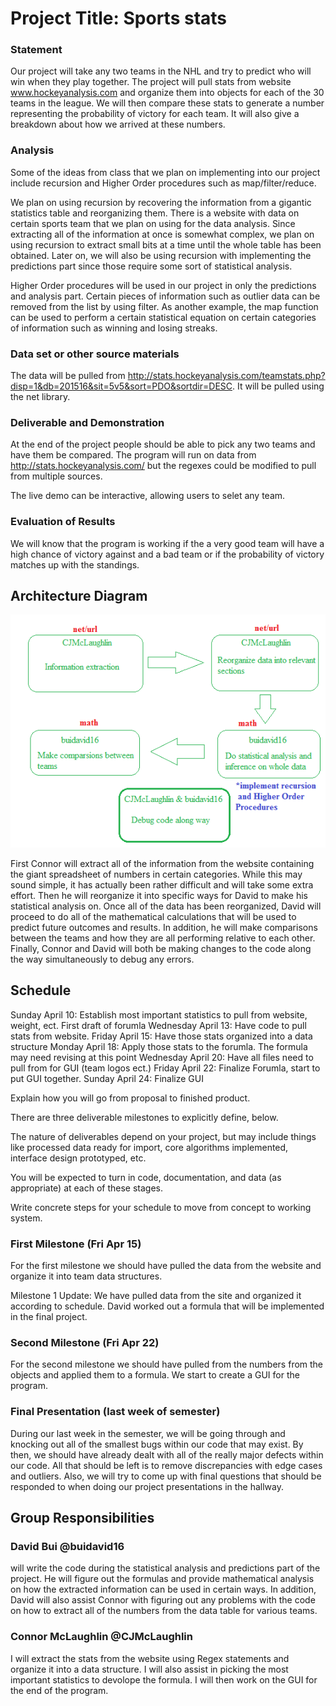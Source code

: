 # Project Title: Sports stats

### Statement 
Our project will take any two teams in the NHL and try to predict who will win when they play together. The project will pull stats from website www.hockeyanalysis.com and organize them into objects for each of the 30 teams in the league. We will then compare these stats to generate a number representing the probability of victory for each team. It will also give a breakdown about how we arrived at these numbers.

### Analysis
Some of the ideas from class that we plan on implementing into our project include recursion and Higher Order procedures such as map/filter/reduce.

We plan on using recursion by recovering the information from a gigantic statistics table and reorganizing them. There is a website with data on certain sports team that we plan on using for the data analysis. Since extracting all of the information at once is somewhat complex, we plan on using recursion to extract small bits at a time until the whole table has been obtained. Later on, we will also be using recursion with implementing the predictions part since those require some sort of statistical analysis.

Higher Order procedures will be used in our project in only the predictions and analysis part. Certain pieces of information such as outlier data can be removed from the list by using filter. As another example, the map function can be used to perform a certain statistical equation on certain categories of information such as winning and losing streaks.

### Data set or other source materials 
The data will be pulled from http://stats.hockeyanalysis.com/teamstats.php?disp=1&db=201516&sit=5v5&sort=PDO&sortdir=DESC. It will be pulled using the net library.


### Deliverable and Demonstration

At the end of the project people should be able to pick any two teams and have them be compared. The program will run on data from http://stats.hockeyanalysis.com/ but the regexes could be modified to pull from multiple sources.

The live demo can be interactive, allowing users to selet any team.


### Evaluation of Results
We will know that the program is working if the a very good team will have a high chance of victory against and a bad team or if the probability of victory matches up with the standings.

## Architecture Diagram

![alt tag](https://github.com/oplS16projects/Sports-Stats-David-and-Connor/blob/master/architecture_diagram.png)

First Connor will extract all of the information from the website containing the giant spreadsheet of numbers in certain categories. While this may sound simple, it has actually been rather difficult and will take some extra effort. Then he will reorganize it into specific ways for David to make his statistical analysis on. Once all of the data has been reorganized, David will proceed to do all of the mathematical calculations that will be used to predict future outcomes and results. In addition, he will make comparisons between the teams and how they are all performing relative to each other. Finally, Connor and David will both be making changes to the code along the way simultaneously to debug any errors.

## Schedule


Sunday April 10: Establish most important statistics to pull from website, weight, ect. First draft of forumla
Wednesday April 13: Have code to pull stats from website.
Friday April 15: Have those stats organized into a data structure
Monday April 18: Apply those stats to the forumla. The formula may need revising at this point
Wednesday April 20: Have all files need to pull from for GUI (team logos ect.)
Friday April 22: Finalize Forumla, start to put GUI together.
Sunday April 24: Finalize GUI 


Explain how you will go from proposal to finished product. 

There are three deliverable milestones to explicitly define, below.

The nature of deliverables depend on your project, but may include things like processed data ready for import, core algorithms implemented, interface design prototyped, etc. 

You will be expected to turn in code, documentation, and data (as appropriate) at each of these stages.

Write concrete steps for your schedule to move from concept to working system. 

### First Milestone (Fri Apr 15)
For the first milestone we should have pulled the data from the website and organize it into team data structures.

Milestone 1 Update: We have pulled data from the site and organized it according to schedule. David worked out a formula that will be implemented in the final project.

### Second Milestone (Fri Apr 22)
For the second milestone we should have pulled from the numbers from the objects and applied them to a formula. We start to create a GUI for the program. 


### Final Presentation (last week of semester)
During our last week in the semester, we will be going through and knocking out all of the smallest bugs within our code that may exist. By then, we should have already dealt with all of the really major defects within our code. All that should be left is to remove discrepancies with edge cases and outliers. Also, we will try to come up with final questions that should be responded to when doing our project presentations in the hallway.

## Group Responsibilities

### David Bui @buidavid16
will write the code during the statistical analysis and predictions part of the project. He will figure out the formulas and provide mathematical analysis on how the extracted information can be used in certain ways. In addition, David will also assist Connor with figuring out any problems with the code on how to extract all of the numbers from the data table for various teams.

### Connor McLaughlin @CJMcLaughlin
I will extract the stats from the website using Regex statements and organize it into a data structure. I will also assist in picking the most important statistics to devolope the formula. I will then work on the GUI for the end of the program.
